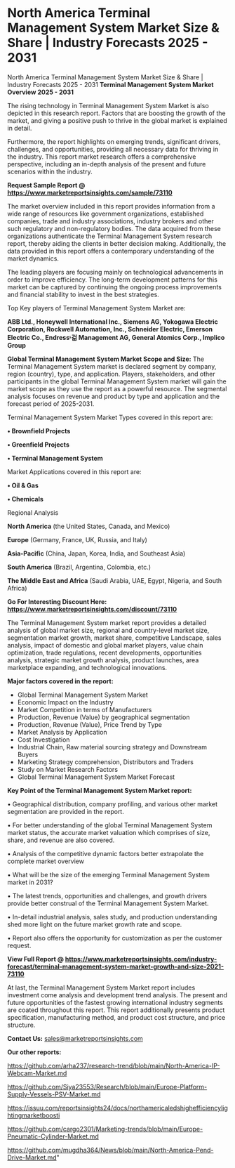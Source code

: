 # North America Terminal Management System Market Size & Share | Industry Forecasts 2025 - 2031
North America Terminal Management System Market Size & Share | Industry Forecasts 2025 - 2031
<Strong> Terminal Management System Market Overview 2025 - 2031</strong>

The rising technology in Terminal Management System Market is also depicted in this research report. Factors that are boosting the growth of the market, and giving a positive push to thrive in the global market is explained in detail.

Furthermore, the report highlights on emerging trends, significant drivers, challenges, and opportunities, providing all necessary data for thriving in the industry. This report market research offers a comprehensive perspective, including an in-depth analysis of the present and future scenarios within the industry.

<strong>Request Sample Report @ <a href=https://www.marketreportsinsights.com/sample/73110>https://www.marketreportsinsights.com/sample/73110</a></strong>

The market overview included in this report provides information from a wide range of resources like government organizations, established companies, trade and industry associations, industry brokers and other such regulatory and non-regulatory bodies. The data acquired from these organizations authenticate the Terminal Management System research report, thereby aiding the clients in better decision making. Additionally, the data provided in this report offers a contemporary understanding of the market dynamics.

The leading players are focusing mainly on technological advancements in order to improve efficiency. The long-term development patterns for this market can be captured by continuing the ongoing process improvements and financial stability to invest in the best strategies.

Top Key players of Terminal Management System Market are:

<strong>ABB Ltd., Honeywell International Inc., Siemens AG, Yokogawa Electric Corporation, Rockwell Automation, Inc., Schneider Electric, Emerson Electric Co., Endressᶫ걺 Management AG, General Atomics Corp., Implico Group</strong>

<strong><b>Global Terminal Management System Market Scope and Size:</b></strong>
The Terminal Management System market is declared segment by company, region (country), type, and application. Players, stakeholders, and other participants in the global Terminal Management System market will gain the market scope as they use the report as a powerful resource. The segmental analysis focuses on revenue and product by type and application and the forecast period of 2025-2031.

Terminal Management System Market Types covered in this report are:

<strong>• Brownfield Projects

• Greenfield Projects

• Terminal Management System</strong>

Market Applications covered in this report are:

<strong>• Oil & Gas

• Chemicals</strong> 

Regional Analysis

<strong>North America</strong> (the United States, Canada, and Mexico)

<strong>Europe</strong> (Germany, France, UK, Russia, and Italy)

<strong>Asia-Pacific</strong> (China, Japan, Korea, India, and Southeast Asia)

<strong>South America</strong> (Brazil, Argentina, Colombia, etc.)

<strong>The Middle East and Africa</strong> (Saudi Arabia, UAE, Egypt, Nigeria, and South Africa)

<strong>Go For Interesting Discount Here: <a href=https://www.marketreportsinsights.com/discount/73110>https://www.marketreportsinsights.com/discount/73110</a></strong>

The Terminal Management System market report provides a detailed analysis of global market size, regional and country-level market size, segmentation market growth, market share, competitive Landscape, sales analysis, impact of domestic and global market players, value chain optimization, trade regulations, recent developments, opportunities analysis, strategic market growth analysis, product launches, area marketplace expanding, and technological innovations.

<strong><b>Major factors covered in the report:</b></strong>
<ul>
  <li>Global Terminal Management System Market </li>
  <li>Economic Impact on the Industry</li>
  <li>Market Competition in terms of Manufacturers</li>
  <li>Production, Revenue (Value) by geographical segmentation</li>
  <li>Production, Revenue (Value), Price Trend by Type</li>
  <li>Market Analysis by Application</li>
  <li>Cost Investigation</li>
  <li>Industrial Chain, Raw material sourcing strategy and Downstream Buyers</li>
  <li>Marketing Strategy comprehension, Distributors and Traders</li>
  <li>Study on Market Research Factors</li>
  <li>Global Terminal Management System Market Forecast</li>
</ul>

<strong><b>Key Point of the Terminal Management System Market report:</b></strong>

• Geographical distribution, company profiling, and various other market segmentation are provided in the report.

• For better understanding of the global Terminal Management System market status, the accurate market valuation which comprises of size, share, and revenue are also covered.

• Analysis of the competitive dynamic factors better extrapolate the complete market overview

• What will be the size of the emerging Terminal Management System market in 2031?

• The latest trends, opportunities and challenges, and growth drivers provide better construal of the Terminal Management System Market.

• In-detail industrial analysis, sales study, and production understanding shed more light on the future market growth rate and scope.

• Report also offers the opportunity for customization as per the customer request.

<strong><b>View Full Report @ <a href=https://www.marketreportsinsights.com/industry-forecast/terminal-management-system-market-growth-and-size-2021-73110>https://www.marketreportsinsights.com/industry-forecast/terminal-management-system-market-growth-and-size-2021-73110</a></b></strong>


At last, the Terminal Management System Market report includes investment come analysis and development trend analysis. The present and future opportunities of the fastest growing international industry segments are coated throughout this report. This report additionally presents product specification, manufacturing method, and product cost structure, and price structure.

<strong>Contact Us:</strong>
sales@marketreportsinsights.com

<strong>Our other reports:</strong>

<a href=https://github.com/arha237/research-trend/blob/main/North-America-IP-Webcam-Market.md>https://github.com/arha237/research-trend/blob/main/North-America-IP-Webcam-Market.md</a>

<a href=https://github.com/Siya23553/Research/blob/main/Europe-Platform-Supply-Vessels-PSV-Market.md>https://github.com/Siya23553/Research/blob/main/Europe-Platform-Supply-Vessels-PSV-Market.md</a>

<a href=https://issuu.com/reportsinsights24/docs/northamericaledshighefficiencylightingmarketboosti>https://issuu.com/reportsinsights24/docs/northamericaledshighefficiencylightingmarketboosti</a>

<a href=https://github.com/cargo2301/Marketing-trends/blob/main/Europe-Pneumatic-Cylinder-Market.md>https://github.com/cargo2301/Marketing-trends/blob/main/Europe-Pneumatic-Cylinder-Market.md</a>

<a href=https://github.com/mugdha364/News/blob/main/North-America-Pend-Drive-Market.md>https://github.com/mugdha364/News/blob/main/North-America-Pend-Drive-Market.md</a>"
